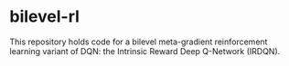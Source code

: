 # bilevel-rl
This repository holds code for a bilevel meta-gradient reinforcement learning variant of DQN: the Intrinsic Reward Deep Q-Network (IRDQN).
